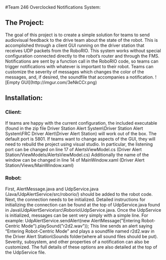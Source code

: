 #Team 246 Overclocked Notifications System:

<h2>The Project:</h2>
The goal of this project is to create a simple solution for teams to send audiovisual feedback to the drive team about the state of the robot.  This is accomplished through a client GUI running on the driver station that receives UDP packets from the RoboRIO.  This system works without special configuration connected directly to the robot’s router and through the FMS.  Notifications are sent by a function call in the RoboRIO code, so teams can trigger notifications with whatever is important to their robot.  Teams can customize the severity of messages which changes the color of the messages, and, if desired, the soundfile that accompanies a notification.
![Empty GUI](http://imgur.com/3eNkCCr.png)
<h2>Installation:</h2>
<h3>Client:</h3>
If teams are happy with the current configuration, the included executable (found in the zip file Driver Station Alert System\Driver Station Alert System\FRC Driver Alert\Driver Alert Station) will work out of the box.  The default port is 5801. If teams want to change aspects of the GUI, they will need to rebuild the project using visual studio.  In particular, the listening port can be changed on line 17 of AlertsViewModel.cs (Driver Alert Station/ViewModels/AlertsViewModel.cs)  Additionally the name of the window can be changed in line 14 of MainWindow.xaml (Driver Alert Station/Views/MainWindow.xaml)

<h3>Robot:</h3>
First, AlertMessage.java and UdpService.java (Java/UdpAlertService/src/roborio/) should be added to the robot code.  Next, the connection needs to be initialized.  Detailed instructions for initializing the connection can be found at the top of UdpService.java found in Java\UdpAlertService\src\Roborio\UdpService.java.  Once the UdpService is initialized, messages can be sent very simply with a simple line.  For example: UdpAlertService.sendAlert(new AlertMessage("Entering Robot-Centric Mode").playSound("r2d2.wav"));
This line sends an alert saying “Entering Robot-Centric Mode” and plays a soundfile named r2d2.wav in the Driver Alert Station\Sounds folder(where all sound files should be put).  Severity, subsystem, and other properties of a notification can also be customized.  The full details of these options are also detailed at the top of the UdpService file.
